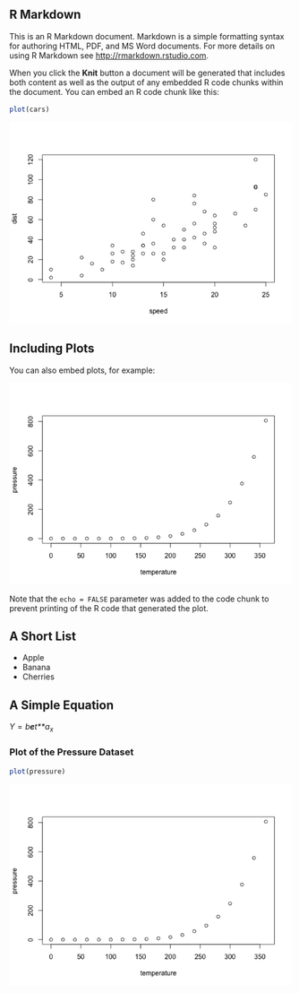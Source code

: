R Markdown
----------

This is an R Markdown document. Markdown is a simple formatting syntax
for authoring HTML, PDF, and MS Word documents. For more details on
using R Markdown see
<a href="http://rmarkdown.rstudio.com" class="uri">http://rmarkdown.rstudio.com</a>.

When you click the **Knit** button a document will be generated that
includes both content as well as the output of any embedded R code
chunks within the document. You can embed an R code chunk like this:

``` r
plot(cars)
```

![](githubmdModule3doc_files/figure-markdown_github/cars-1.png)

Including Plots
---------------

You can also embed plots, for example:

![](githubmdModule3doc_files/figure-markdown_github/pressure-1.png)

Note that the `echo = FALSE` parameter was added to the code chunk to
prevent printing of the R code that generated the plot.

A Short List
------------

-   Apple
-   Banana
-   Cherries

A Simple Equation
-----------------

*Y* = *b**e**t**a*<sub>*x*</sub>

### Plot of the Pressure Dataset

``` r
plot(pressure)
```

![](githubmdModule3doc_files/figure-markdown_github/pressure2-1.png)
